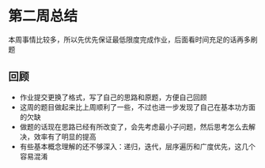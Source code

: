 # 第二周总结

本周事情比较多，所以先优先保证最低限度完成作业，后面看时间充足的话再多刷题

## 回顾
* 作业提交更换了格式，写了自己的思路和原题，方便自己回顾
* 这周的题目做起来比上周顺利了一些，不过也进一步发现了自己在基本功方面的欠缺
* 做题的话现在思路已经有所改变了，会先考虑最小子问题，然后思考怎么去解决，效率有了明显的提高
* 有些基本概念理解的还不够深入：递归，迭代，层序遍历和广度优先，这几个容易混淆
